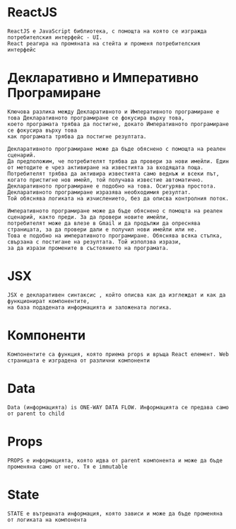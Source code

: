 # ReactJS

    ReactJS е JavaScript библиотека, с помощта на която се изгражда потребителския интерфейс - UI.
    React реагира на промяната на стейта и променя потребителския интерфейс

# Декларативно и Императивно Програмиране

    Ключова разлика между Декларативното и Императивното програмиране е това Декларативното програмиране се фокусира върху това,
    което програмата трябва да постигне, докато Императивното програмиране се фокусира върху това
    как програмата трябва да постигне резултата.

    Декларативното програмиране може да бъде обяснено с помощта на реален сценарий.
    Да предположим, че потребителят трябва да провери за нови имейли. Един от методите е чрез активиране на известията за входящата поща.
    Потребителят трябва да активира известията само веднъж и всеки път, когато пристигне нов имейл, той получава известие автоматично.
    Декларативното програмиране е подобно на това. Осигурява простота. Декларативното програмиране изразява необходимия резултат.
    Той обяснява логиката на изчислението, без да описва контролния поток.

    Императивното програмиране може да бъде обяснено с помощта на реален сценарий, както преди. За да провери новите имейли,
    потребителят може да влезе в Gmail и да продължи да опреснява страницата, за да провери дали е получил нови имейли или не.
    Това е подобно на императивното програмиране. Обяснява всяка стъпка, свързана с постигане на резултата. Той използва изрази,
    за да изрази промените в състоянието на програмата.

# JSX

    JSX е декларативен синтаксис , който описва как да изглеждат и как да функционират компонентите,
    на база подадената информацията и заложената логика.

# Компоненти

    Компонентите са функция, която приема props и връща React елемент. Web страницата е изградена от различни компоненти

# Data

    Data (информацията) is ONE-WAY DATA FLOW. Информацията се предава само от parent to child

# Props

    PROPS е информацията, която идва от parent компонента и може да бъде променяна само от него. Тя е immutable

# State

    STATE е вътрешната информация, която зависи и може да бъде променяна от логиката на компонента
